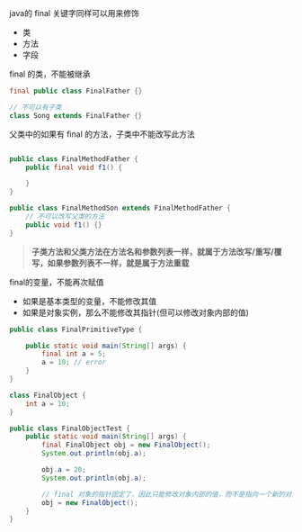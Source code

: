 java的 final 关键字同样可以用来修饰
 - 类
 - 方法
 - 字段


final 的类，不能被继承

```java
final public class FinalFather {}

// 不可以有子类
class Song extends FinalFather {}

```
父类中的如果有 final 的方法，子类中不能改写此方法

```java

public class FinalMethodFather {
    public final void f1() {

    }
}

public class FinalMethodSon extends FinalMethodFather {
    // 不可以改写父类的方法
    public void f1() {}
}

```


> **子类方法和父类方法在方法名和参数列表一样，就属于方法改写/重写/覆写，如果参数列表不一样，就是属于方法重载**



final的变量，不能再次赋值
- 如果是基本类型的变量，不能修改其值
- 如果是对象实例，那么不能修改其指针(但可以修改对象内部的值)

```java
public class FinalPrimitiveType {

    public static void main(String[] args) {
        final int a = 5;
        a = 10; // error
    }
}

```

```java
class FinalObject {
    int a = 10;
}

public class FinalObjectTest {
    public static void main(String[] args) {
        final FinalObject obj = new FinalObject();
        System.out.println(obj.a);

        obj.a = 20;
        System.out.println(obj.a);

        // final 对象的指针固定了，因此只能修改对象内部的值，而不是指向一个新的对象(内存空间)
        obj = new FinalObject();
    }
}

```